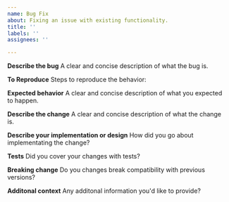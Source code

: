 ```yaml
---
name: Bug Fix
about: Fixing an issue with existing functionality.
title: ''
labels: ''
assignees: ''

---
```


**Describe the bug**
A clear and concise description of what the bug is.

**To Reproduce**
Steps to reproduce the behavior:

**Expected behavior**
A clear and concise description of what you expected to happen.

**Describe the change**
A clear and concise description of what the change is.

**Describe your implementation or design**
How did you go about implementating the change?

**Tests**
Did you cover your changes with tests?

**Breaking change**
Do you changes break compatibility with previous versions?


**Additonal context**
Any additonal information you'd like to provide?
